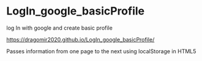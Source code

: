 # LogIn_google_basicProfile
log In with google and create basic profile

 https://dragomir2020.github.io/LogIn_google_basicProfile/
 
 Passes information from one page to the next using localStorage in HTML5
